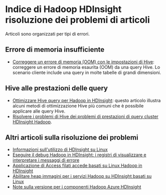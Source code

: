 <properties
    pageTitle="Messaggi di errore traccia stack Hadoop | Microsoft Azure"
    description="Indice di Hadoop stack traccia dei messaggi HDInsight. Individuare gli errori nell'elenco per vedere le informazioni di risoluzione dei problemi."
    keywords="traccia dello stack, messaggi di errore"
    services="hdinsight"
    documentationCenter="NA"
    authors="mumian"
    manager="jhubbard"
    editor="cgronlun"/>

<tags
    ms.service="hdinsight"
    ms.devlang="NA"
    ms.topic="article"
    ms.tgt_pltfrm="NA"
    ms.workload="big-data"
    ms.date="10/19/2016"
    ms.author="rashimg;jgao"/>

# <a name="index-of-hadoop-in-hdinsight-troubleshooting-articles"></a>Indice di Hadoop HDInsight risoluzione dei problemi di articoli

Articoli sono organizzati per tipi di errori.

## <a name="out-of-memory-error"></a>Errore di memoria insufficiente

* [Correggere un errore di memoria (OOM) con le impostazioni di Hive](hdinsight-hadoop-hive-out-of-memory-error-oom.md): correggere un errore di memoria esaurita (OOM) da una query Hive. Lo scenario cliente include una query in molte tabelle di grandi dimensioni.

## <a name="hive-query-performance"></a>Hive alle prestazioni delle query

* [Ottimizzare Hive query per Hadoop in HDInsight](hdinsight-hadoop-optimize-hive-query.md): questo articolo illustra alcuni metodi di ottimizzazione Hive più comuni che è possibile applicare alle query Hive.
* [Risolvere i problemi di Hive dei problemi di prestazioni di query cluster HDInsight Hadoop](https://blogs.msdn.microsoft.com/bigdatasupport/2015/08/13/troubleshooting-hive-query-performance-in-hdinsight-hadoop-cluster/).

## <a name="more-troubleshooting-articles"></a>Altri articoli sulla risoluzione dei problemi

* [Informazioni sull'utilizzo di HDInsight su Linux](hdinsight-hadoop-linux-information.md)
* [Eseguire il debug Hadoop in HDInsight: i registri di visualizzare e interpretare i messaggi di errore](hdinsight-debug-jobs.md)
* [Applicazione di Access filati accede basati su Linux Hadoop in HDInsight](hdinsight-hadoop-access-yarn-app-logs-linux.md)
* [Abilitare heap immagini per i servizi Hadoop su HDInsight basati su Linux](hdinsight-hadoop-collect-debug-heap-dump-linux.md)
* [Note sulla versione per i componenti Hadoop Azure HDInsight](hdinsight-release-notes.md)
